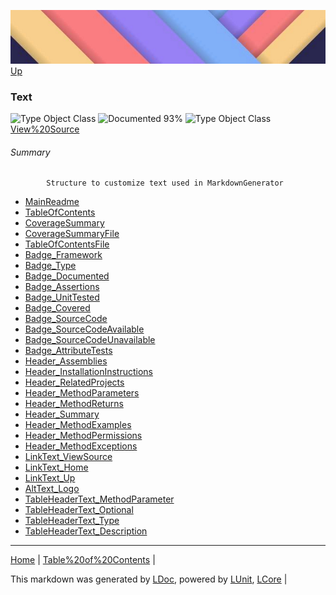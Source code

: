 ![](../Content/LDoc-banner-small.png "")
[Up](../LDoc.md)
### Text
![Type Object Class](http://b.repl.ca/v1/Type-Object%20Class-lightgrey.png "") ![Documented 93%](http://b.repl.ca/v1/Documented-93%25-green.png "")
![Type Object Class](http://b.repl.ca/v1/Type-Object%20Class-lightgrey.png "")
[View%20Source](../Markdown/MarkdownGenerator.cs)
###### Summary

            Structure to customize text used in MarkdownGenerator
            
 - [MainReadme](Text_MainReadme.md)
 - [TableOfContents](Text_TableOfContents.md)
 - [CoverageSummary](Text_CoverageSummary.md)
 - [CoverageSummaryFile](Text_CoverageSummaryFile.md)
 - [TableOfContentsFile](Text_TableOfContentsFile.md)
 - [Badge_Framework](Text_Badge_Framework.md)
 - [Badge_Type](Text_Badge_Type.md)
 - [Badge_Documented](Text_Badge_Documented.md)
 - [Badge_Assertions](Text_Badge_Assertions.md)
 - [Badge_UnitTested](Text_Badge_UnitTested.md)
 - [Badge_Covered](Text_Badge_Covered.md)
 - [Badge_SourceCode](Text_Badge_SourceCode.md)
 - [Badge_SourceCodeAvailable](Text_Badge_SourceCodeAvailable.md)
 - [Badge_SourceCodeUnavailable](Text_Badge_SourceCodeUnavailable.md)
 - [Badge_AttributeTests](Text_Badge_AttributeTests.md)
 - [Header_Assemblies](Text_Header_Assemblies.md)
 - [Header_InstallationInstructions](Text_Header_InstallationInstructions.md)
 - [Header_RelatedProjects](Text_Header_RelatedProjects.md)
 - [Header_MethodParameters](Text_Header_MethodParameters.md)
 - [Header_MethodReturns](Text_Header_MethodReturns.md)
 - [Header_Summary](Text_Header_Summary.md)
 - [Header_MethodExamples](Text_Header_MethodExamples.md)
 - [Header_MethodPermissions](Text_Header_MethodPermissions.md)
 - [Header_MethodExceptions](Text_Header_MethodExceptions.md)
 - [LinkText_ViewSource](Text_LinkText_ViewSource.md)
 - [LinkText_Home](Text_LinkText_Home.md)
 - [LinkText_Up](Text_LinkText_Up.md)
 - [AltText_Logo](Text_AltText_Logo.md)
 - [TableHeaderText_MethodParameter](Text_TableHeaderText_MethodParameter.md)
 - [TableHeaderText_Optional](Text_TableHeaderText_Optional.md)
 - [TableHeaderText_Type](Text_TableHeaderText_Type.md)
 - [TableHeaderText_Description](Text_TableHeaderText_Description.md)
---

[Home](../../README.md) | [Table%20of%20Contents](../../TableOfContents.md) | 


This markdown was generated by [LDoc](https://github.com/CodeSingularity/LDoc), powered by [LUnit](https://github.com/CodeSingularity/LUnit), [LCore](https://github.com/CodeSingularity/LCore) | 


